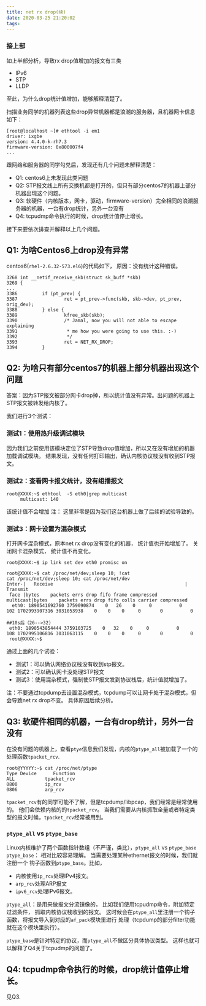 ```yaml
---
title: net rx drop(续)
date: 2020-03-25 21:20:02
tags:
---
```


### 接上部
如上半部分析，导致rx drop值增加的报文有三类

+  IPv6
+  STP
+  LLDP

至此，为什么drop统计值增加，能够解释清楚了。

<!--more-->

扫描业务同学的机器列表这些drop异常机器都是浪潮的服务器，且机器网卡信息如下：
```
[root@localhost ~]# ethtool -i em1
driver: ixgbe
version: 4.4.0-k-rh7.3
firmware-version: 0x800007f4
...
```

跟网络和服务器的同学勾兑后，发现还有几个问题未解释清楚：

+ Q1: centos6上未发现此类问题
+ Q2: STP报文线上所有交换机都是打开的，但只有部分centos7的机器上部分机器出现这个问题。
+ Q3: 软硬件（内核版本，网卡，驱动，firmware-version）完全相同的浪潮服务器的机器，一台有drop统计，另外一台没有
+ Q4: tcpudmp命令执行的时候，drop统计值停止增长。

接下来要依次排查并解释以上几个问题。

## Q1: 为啥Centos6上drop没有异常
centos6(`rhel-2.6.32-573.el6`)的代码如下，
原因：没有统计这种错误。

```
3268 int __netif_receive_skb(struct sk_buff *skb)
3269 {
...
3386         if (pt_prev) {
3387                 ret = pt_prev->func(skb, skb->dev, pt_prev, orig_dev);
3388         } else {
3389                 kfree_skb(skb);
3390                 /* Jamal, now you will not able to escape explaining
3391                  * me how you were going to use this. :-)
3392                  */
3393                 ret = NET_RX_DROP;
3394         }
```

## Q2: 为啥只有部分centos7的机器上部分机器出现这个问题

答案：因为STP报文被部分网卡drop掉，所以统计值没有异常。出问题的机器上STP报文被转发给内核了。

我们进行3个测试：

### 测试1：使用热升级调试模块
因为我们之前使用该模块定位了STP导致drop值增加，所以又在没有增加的机器加载调试模块。
结果发现，没有任何打印输出，确认内核协议栈没有收到STP报文。

### 测试2：查看网卡报文统计，没有组播报文
```
root@XXXX:~$ ethtool  -S eth0|grep multicast
     multicast: 140
```
该统计值不会增加
注：
    这里非零是因为我们这台机器上做了后续的试验导致的。

### 测试3：网卡设置为混杂模式
打开网卡混杂模式，原本net rx drop没有变化的机器， 统计值也开始增加了。
关闭网卡混杂模式， 统计值不再变化。
```
root@XXXX:~$ ip link set dev eth0 promisc on

root@XXXX:~$ cat /proc/net/dev;sleep 10; !cat
cat /proc/net/dev;sleep 10; cat /proc/net/dev
Inter-|   Receive                                                |  Transmit
 face |bytes    packets errs drop fifo frame compressed multicast|bytes    packets errs drop fifo colls carrier compressed
  eth0: 1890541692760 3759090874    0   26    0     0          0       102 1702993907316 3031053938    0    0    0     0       0          0

##10s后（26-->32)  
 eth0: 1890543854444 3759103725    0   32    0     0          0       108 1702995106816 3031063115    0    0    0     0       0          0
 root@XXXX:~$
```

通过上面的几个试验：
+ 测试1：可以确认网络协议栈没有收到stp报文。
+ 测试2：可以确认网卡没处理STP报文
+ 测试3：使用混杂模式，强制使STP报文发到协议栈后，统计值就增加了。

注：不要通过tcpdump去设置混杂模式，tcpdump可以让网卡处于混杂模式，但会导致net rx drop不变。
具体原因后续分析。

## Q3: 软硬件相同的机器，一台有drop统计，另外一台没有

在没有问题的机器上，查看`ptye`信息我们发现，内核的`ptype_all`被加载了一个的
处理函数`tpacket_rcv`.

```
root@YYYYY:~$ cat /proc/net/ptype
Type Device      Function
ALL           tpacket_rcv
0800          ip_rcv
0806          arp_rcv
```
`tpacket_rcv`有的同学可能不了解，但是tcpdump/libpcap，我们经常是经常使用的。
他们会依赖内核的的`tpacket_rcv`。
当我们需要从内核抓取全量或者特定类型的报文时候，`tpacket_rcv`经常被用到。

### `ptype_all` vs `ptype_base`

Linux内核维护了两个函数指针数组（不严谨，类比），`ptype_all` vs `ptype_base`
`ptype_base`： 相对比较容易理解。 当需要处理某种ethernet报文的时候，我们就注册一个
钩子函数到`ptype_base`。比如，
+ 内核使用`ip_rcv`处理IPv4报文。
+ `arp_rcv`处理ARP报文
+ `ipv6_rcv`处理IPv6报文。

`ptype_all`：是用来做报文分流镜像的， 比如我们使用tcpudmp命令，附加特定过滤条件，
抓取内核协议栈收到的报文。
这时候会在`ptype_all`里注册一个钩子函数，将报文导入到对应的`af_pack`模块里进行
处理（tcpdump的部分filter功能就在这个模块里执行）。

`ptype_base`是针对特定的协议，而`ptype_all`不做区分具体协议类型。
这样也就可以解释了Q4关于tcpudmp的问题了。

## Q4: tcpudmp命令执行的时候，drop统计值停止增长。
见Q3.
